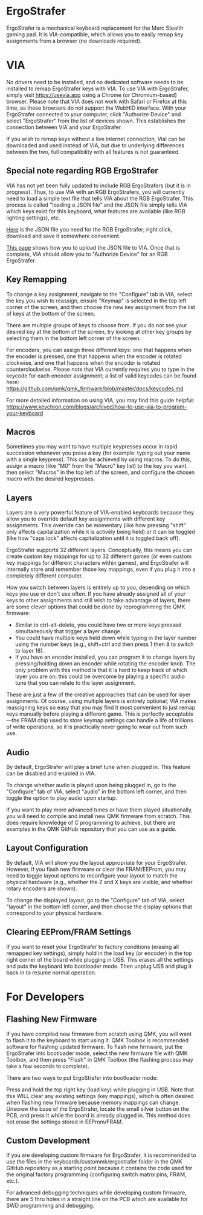 # ErgoStrafer

ErgoStrafer is a mechanical keyboard replacement for the Merc Stealth gaming pad. It is VIA-compatible, which allows you to easily remap key assignments from a browser (no downloads required).

# VIA

No drivers need to be installed, and no dedicated software needs to be installed to remap ErgoStrafer keys with VIA. To use VIA with ErgoStrafer, simply visit https://usevia.app using a Chrome (or Chromium-based) browser. Please note that VIA does not work with Safari or Firefox at this time, as these browsers do not support the WebHID interface. With your ErgoStrafer connected to your computer, click "Authorize Device" and select "ErgoStrafer" from the list of devices shown. This establishes the connection between VIA and your ErgoStrafer.

If you wish to remap keys without a live internet connection, Vial can be downloaded and used instead of VIA, but due to underlying differences between the two, full compatibility with all features is not guaranteed.

## Special note regarding RGB ErgoStrafer

VIA has not yet been fully updated to include RGB ErgoStrafers (but it is in progress). Thus, to use VIA with an RGB ErgoStrafers, you will currently need to load a simple text file that tells VIA about the RGB ErgoStrafer. This process is called "loading a JSON file" and the JSON file simply tells VIA which keys exist for this keyboard, what features are available (like RGB lighting settings), etc.

[Here](https://raw.githubusercontent.com/customMK/custommk.github.io/master/docs/ErgoStrafer/ergostrafer_rgb.json) is the JSON file you need for the RGB ErgoStrafer; right click, download and save it somewhere convenient.

[This page](https://docs.cannonkeys.com/via-json-loading/) shows how you to upload the JSON file to VIA. Once that is complete, VIA should allow you to "Authorize Device" for an RGB ErgoStrafer.

## Key Remapping

To change a key assignment, navigate to the "Configure" tab in VIA, select the key you wish to reassign, ensure "Keymap" is selected in the top left corner of the screen, and then choose the new key assignment from the list of keys at the bottom of the screen.

There are multiple groups of keys to choose from. If you do not see your desired key at the bottom of the screen, try looking at other key groups by selecting them in the bottom left corner of the screen.

For encoders, you can assign three different keys: one that happens when the encoder is pressed, one that happens when the encoder is rotated clockwise, and one that happens when the encoder is rotated counterclockwise. Please note that VIA currently requires you to type in the keycode for each encoder assignment; a list of valid keycodes can be found here: https://github.com/qmk/qmk_firmware/blob/master/docs/keycodes.md

For more detailed information on using VIA, you may find this guide helpful: https://www.keychron.com/blogs/archived/how-to-use-via-to-program-your-keyboard

## Macros

Sometimes you may want to have multiple keypresses occur in rapid succession whenever you press a key (for example: typing out your name with a single keypress). This can be achieved by using macros. To do this, assign a macro (like "M0" from the "Macro" key list) to the key you want, then select "Macros" in the top left of the screen, and configure the chosen macro with the desired keypresses.

## Layers

Layers are a very powerful feature of VIA-enabled keyboards because they allow you to override default key assignments with different key assignments. This override can be momentary (like how pressing "shift" only affects capitalization while it is actively being held) or it can be toggled (like how "caps lock" affects capitalization until it is toggled back off).

ErgoStrafer supports 32 different layers. Conceptually, this means you can create custom key mappings for up to 32 different games (or even custom key mappings for different characters within games), and ErgoStrafer will internally store and remember those key mappings, even if you plug it into a completely different computer.

How you switch between layers is entirely up to you, depending on which keys you use or don't use often. If you have already assigned all of your keys to other assignments and still wish to take advantage of layers, there are some clever options that could be done by reprogramming the QMK firmware:

- Similar to ctrl-alt-delete, you could have two or more keys pressed simultaneously that trigger a layer change.
- You could have multiple keys held down while typing in the layer number using the number keys (e.g., shift+ctrl and then press 1 then 8 to switch to layer 18).
- If you have an encoder installed, you can program it to change layers by pressing/holding down an encoder while rotating the encoder knob. The only problem with this method is that it is hard to keep track of which layer you are on; this could be overcome by playing a specific audio tune that you can relate to the layer assignment.

These are just a few of the creative approaches that can be used for layer assignments. Of course, using multiple layers is entirely optional; VIA makes reassigning keys so easy that you may find it most convenient to just remap keys manually before playing a different game. This is perfectly acceptable—the FRAM chip used to store keymap settings can handle a life of trillions of write operations, so it is practically never going to wear out from such use.

## Audio

By default, ErgoStrafer will play a brief tune when plugged in. This feature can be disabled and enabled in VIA.

To change whether audio is played upon being plugged in, go to the "Configure" tab of VIA, select "audio" in the bottom left corner, and then toggle the option to play audio upon startup.

If you want to play more advanced tunes or have them played situationally, you will need to compile and install new QMK firmware from scratch. This does require knowledge of C programming to achieve, but there are examples in the QMK GitHub repository that you can use as a guide.

## Layout Configuration

By default, VIA will show you the layout appropriate for your ErgoStrafer. However, if you flash new firmware or clear the FRAM/EEProm, you may need to toggle layout options to reconfigure your layout to match the physical hardware (e.g., whether the Z and X keys are visible, and whether rotary encoders are shown).

To change the displayed layout, go to the "Configure" tab of VIA, select "layout" in the bottom left corner, and then choose the display options that correspond to your physical hardware.

## Clearing EEProm/FRAM Settings

If you want to reset your ErgoStrafer to factory conditions (erasing all remapped key settings), simply hold in the load key (or encoder) in the top right corner of the board while plugging in USB. This erases all the settings and puts the keyboard into bootloader mode. Then unplug USB and plug it back in to resume normal operation.

# For Developers

## Flashing New Firmware

If you have compiled new firmware from scratch using QMK, you will want to flash it to the keyboard to start using it. QMK Toolbox is recommended software for flashing updated firmware. To flash new firmware, put the ErgoStrafer into bootloader mode, select the new firmware file with QMK Toolbox, and then press "Flash" in QMK Toolbox (the flashing process may take a few seconds to complete).

There are two ways to put ErgoStrafer into bootloader mode:

Press and hold the top right key (load key) while plugging in USB. Note that this WILL clear any existing settings (key mappings), which is often desired when flashing new firmware because memory mappings can change.
Unscrew the base of the ErgoStrafer, locate the small silver button on the PCB, and press it while the board is already plugged in. This method does not erase the settings stored in EEProm/FRAM.

## Custom Development

If you are developing custom firmware for ErgoStrafer, it is recommended to use the files in the keyboards/custommk/ergostrafer folder in the QMK GitHub repository as a starting point because it contains the code used for the original factory programming (configuring switch matrix pins, FRAM, etc.).

For advanced debugging techniques while developing custom firmware, there are 5 thru holes in a straight line on the PCB which are available for SWD programming and debugging.